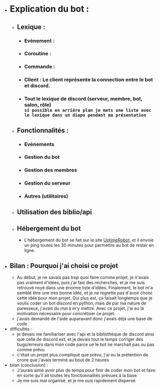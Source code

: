 * # Explication du bot :
    * ## Lexique :
        * ### Evènement :
        * ### Coroutine :
        * ### Commande :
        * ### Client : Le client représente la connection entre le bot et discord.
        * ### Tout le lexique de discord (serveur, membre, bot, salon, rôle)<br>`si possible en arrière plan je mets une liste avec le lexique dans un diapo pendant ma présentation`
    * ## Fonctionnalités :
        * ### Evènements
        * ### Gestion du bot
        * ### Gestion des membres
        * ### Gestion du serveur
        * ### Autres (utilitaires)
    * ## Utilisation des biblio/api
    * ## Hébergement du bot
        * L'hébergement du bot se fait sur le site <a href = "https://uptimerobot.com">UptimeRobot</a>, et il envoie un ping toutes les 30 minutes pour permettre au bot de rester en ligne.
* ## Bilan : Pourquoi j'ai choisi ce projet
    * Au début, je ne savais pas trop quoi faire comme projet, je n'avais pas vraiment d'idées, puis j'ai fais des recherches, et je me suis retrouvé noyé dans une énorme liste d'idées. Finalement, le bot m'a semblé être une très bonne idée, et je ne regrette pas d'avoir choisi cette idée pour mon projet. Qui plus est, ça faisait longtemps que je voulis coder un bot discord en python, mais de par ma nature de paresseux, j'avais du mal à m'y mettre. Avec ce projet, j'ai eu la motivation nécessaire pour concrétiser ce projet.
    * j'avais demandé de l'aide auparavant donc j'avais déjà une base de code
* difficultés :
    * je devais me familiariser avec l'api et la bibliothèque de discord ainsi que celle de discord.ext, et je devais tout le temps corriger des bugs/erreurs dans mon code parce ue le bot ne marchait pas ou pas comme prévu
    * c'était un projet plus compliqué que prévu, j'ai eu la prétention de croire que j'avais terminé au bout de 2 heures
* bilan (conclusion) :
    * J'aurais aimé avoir plus de temps pour finir de coder mon bot et faire en sorte qu'il ait toutes les fonctionnalités prévues à la base
    * Je me suis mal organisé, et je me suis rapidement dispersé